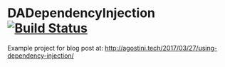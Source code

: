 # DADependencyInjection [![Build Status](https://travis-ci.org/dagostini/DADependencyInjection.svg?branch=master)](https://travis-ci.org/dagostini/DADependencyInjection)

Example project for blog post at: http://agostini.tech/2017/03/27/using-dependency-injection/
